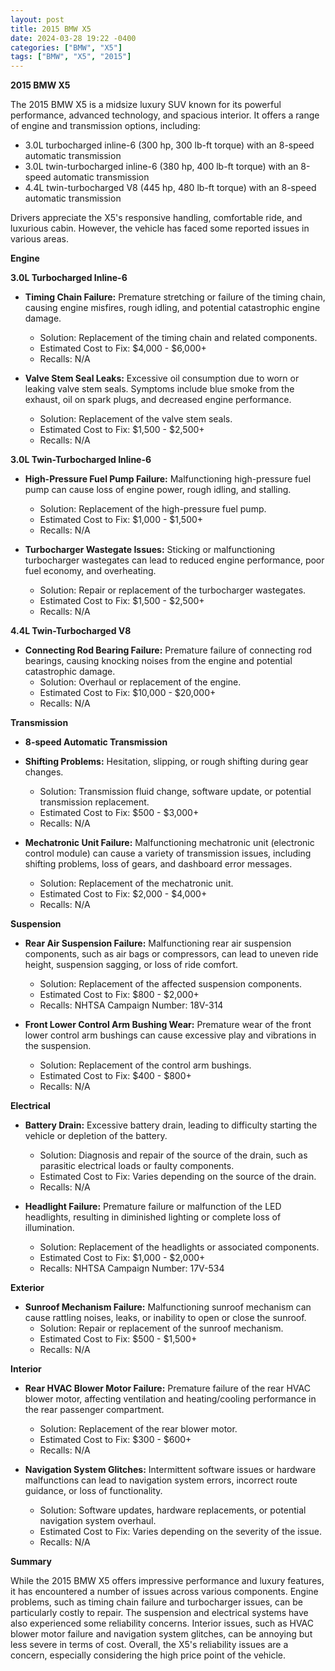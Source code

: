 ```yaml
---
layout: post
title: 2015 BMW X5
date: 2024-03-28 19:22 -0400
categories: ["BMW", "X5"]
tags: ["BMW", "X5", "2015"]
---
```

**2015 BMW X5**

The 2015 BMW X5 is a midsize luxury SUV known for its powerful performance, advanced technology, and spacious interior. It offers a range of engine and transmission options, including:

- 3.0L turbocharged inline-6 (300 hp, 300 lb-ft torque) with an 8-speed automatic transmission
- 3.0L twin-turbocharged inline-6 (380 hp, 400 lb-ft torque) with an 8-speed automatic transmission
- 4.4L twin-turbocharged V8 (445 hp, 480 lb-ft torque) with an 8-speed automatic transmission

Drivers appreciate the X5's responsive handling, comfortable ride, and luxurious cabin. However, the vehicle has faced some reported issues in various areas.

**Engine**

**3.0L Turbocharged Inline-6**

- **Timing Chain Failure:** Premature stretching or failure of the timing chain, causing engine misfires, rough idling, and potential catastrophic engine damage.
   - Solution: Replacement of the timing chain and related components.
   - Estimated Cost to Fix: $4,000 - $6,000+
   - Recalls: N/A

- **Valve Stem Seal Leaks:** Excessive oil consumption due to worn or leaking valve stem seals. Symptoms include blue smoke from the exhaust, oil on spark plugs, and decreased engine performance.
   - Solution: Replacement of the valve stem seals.
   - Estimated Cost to Fix: $1,500 - $2,500+
   - Recalls: N/A

**3.0L Twin-Turbocharged Inline-6**

- **High-Pressure Fuel Pump Failure:** Malfunctioning high-pressure fuel pump can cause loss of engine power, rough idling, and stalling.
   - Solution: Replacement of the high-pressure fuel pump.
   - Estimated Cost to Fix: $1,000 - $1,500+
   - Recalls: N/A

- **Turbocharger Wastegate Issues:** Sticking or malfunctioning turbocharger wastegates can lead to reduced engine performance, poor fuel economy, and overheating.
   - Solution: Repair or replacement of the turbocharger wastegates.
   - Estimated Cost to Fix: $1,500 - $2,500+
   - Recalls: N/A

**4.4L Twin-Turbocharged V8**

- **Connecting Rod Bearing Failure:** Premature failure of connecting rod bearings, causing knocking noises from the engine and potential catastrophic damage.
   - Solution: Overhaul or replacement of the engine.
   - Estimated Cost to Fix: $10,000 - $20,000+
   - Recalls: N/A

**Transmission**

* **8-speed Automatic Transmission**

- **Shifting Problems:** Hesitation, slipping, or rough shifting during gear changes.
   - Solution: Transmission fluid change, software update, or potential transmission replacement.
   - Estimated Cost to Fix: $500 - $3,000+
   - Recalls: N/A

- **Mechatronic Unit Failure:** Malfunctioning mechatronic unit (electronic control module) can cause a variety of transmission issues, including shifting problems, loss of gears, and dashboard error messages.
   - Solution: Replacement of the mechatronic unit.
   - Estimated Cost to Fix: $2,000 - $4,000+
   - Recalls: N/A

**Suspension**

- **Rear Air Suspension Failure:** Malfunctioning rear air suspension components, such as air bags or compressors, can lead to uneven ride height, suspension sagging, or loss of ride comfort.
   - Solution: Replacement of the affected suspension components.
   - Estimated Cost to Fix: $800 - $2,000+
   - Recalls: NHTSA Campaign Number: 18V-314

- **Front Lower Control Arm Bushing Wear:** Premature wear of the front lower control arm bushings can cause excessive play and vibrations in the suspension.
   - Solution: Replacement of the control arm bushings.
   - Estimated Cost to Fix: $400 - $800+
   - Recalls: N/A

**Electrical**

- **Battery Drain:** Excessive battery drain, leading to difficulty starting the vehicle or depletion of the battery.
   - Solution: Diagnosis and repair of the source of the drain, such as parasitic electrical loads or faulty components.
   - Estimated Cost to Fix: Varies depending on the source of the drain.
   - Recalls: N/A

- **Headlight Failure:** Premature failure or malfunction of the LED headlights, resulting in diminished lighting or complete loss of illumination.
   - Solution: Replacement of the headlights or associated components.
   - Estimated Cost to Fix: $1,000 - $2,000+
   - Recalls: NHTSA Campaign Number: 17V-534

**Exterior**

- **Sunroof Mechanism Failure:** Malfunctioning sunroof mechanism can cause rattling noises, leaks, or inability to open or close the sunroof.
   - Solution: Repair or replacement of the sunroof mechanism.
   - Estimated Cost to Fix: $500 - $1,500+
   - Recalls: N/A

**Interior**

- **Rear HVAC Blower Motor Failure:** Premature failure of the rear HVAC blower motor, affecting ventilation and heating/cooling performance in the rear passenger compartment.
   - Solution: Replacement of the rear blower motor.
   - Estimated Cost to Fix: $300 - $600+
   - Recalls: N/A

- **Navigation System Glitches:** Intermittent software issues or hardware malfunctions can lead to navigation system errors, incorrect route guidance, or loss of functionality.
   - Solution: Software updates, hardware replacements, or potential navigation system overhaul.
   - Estimated Cost to Fix: Varies depending on the severity of the issue.
   - Recalls: N/A

**Summary**

While the 2015 BMW X5 offers impressive performance and luxury features, it has encountered a number of issues across various components. Engine problems, such as timing chain failure and turbocharger issues, can be particularly costly to repair. The suspension and electrical systems have also experienced some reliability concerns. Interior issues, such as HVAC blower motor failure and navigation system glitches, can be annoying but less severe in terms of cost. Overall, the X5's reliability issues are a concern, especially considering the high price point of the vehicle.
